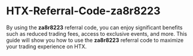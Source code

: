 # HTX-Referral-Code-za8r8223
By using the **za8r8223** referral code, you can enjoy significant benefits such as reduced trading fees, access to exclusive events, and more. This guide will show you how to use the **za8r8223** referral code to maximize your trading experience on HTX.
